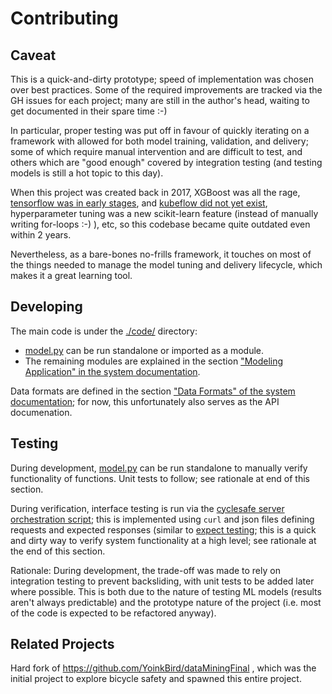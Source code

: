# Contributing

## Caveat

This is a quick-and-dirty prototype; speed of implementation was chosen over best practices. Some of the required improvements are tracked via the GH issues for each project; many are still in the author's head, waiting to get documented in their spare time :-)

In particular, proper testing was put off in favour of quickly iterating on a framework with allowed for both model training, validation, and delivery; some of which require manual intervention and are difficult to test, and others which are "good enough" covered by integration testing (and testing models is still a hot topic to this day).

When this project was created back in 2017, XGBoost was all the rage, [tensorflow was in early stages](https://en.wikipedia.org/wiki/TensorFlow), and [kubeflow did not yet exist](https://en.wikipedia.org/wiki/Kubeflow), hyperparameter tuning was a new scikit-learn feature (instead of manually writing for-loops :-) ), etc, so this codebase became quite outdated even within 2 years.

Nevertheless, as a bare-bones no-frills framework, it touches on most of the things needed to manage the model tuning and delivery lifecycle, which makes it a great learning tool.

## Developing

The main code is under the [./code/](./code) directory:

* [model.py](https://github.com/YoinkBird/cyclesafe/blob/3890efa32538505fcadbbba2c4ad238599944856/code/model.py#L1506) can be run standalone or imported as a module.
* The remaining modules are explained in the section ["Modeling Application" in the system documentation](https://github.com/YoinkBird/cyclesafe/blob/master/docs/report/report.md#modeling-application).

Data formats are defined in the section ["Data Formats" of the system documentation](https://github.com/YoinkBird/cyclesafe/blob/master/docs/report/report.md#data-formats); for now, this unfortunately also serves as the API documenation.

## Testing

During development, [model.py](https://github.com/YoinkBird/cyclesafe/blob/3890efa32538505fcadbbba2c4ad238599944856/code/model.py#L1506) can be run standalone to manually verify functionality of functions. Unit tests to follow; see rationale at end of this section.

During verification, interface testing is run via the 
[cyclesafe server orchestration script](https://github.com/YoinkBird/cyclesafe_server/blob/60c8ffaea646c9f680458f03c5ddef7f055a65df/setup.sh#L187); this is implemented using `curl` and json files defining requests and expected responses (similar to [expect testing](https://en.wikipedia.org/wiki/Expect); this is a quick and dirty way to verify system functionality at a high level; see rationale at the end of this section.

Rationale: During development, the trade-off was made to rely on integration testing to prevent backsliding, with unit tests to be added later where possible. This is both due to the nature of testing ML models (results aren't always predictable) and the prototype nature of the project (i.e. most of the code is expected to be refactored anyway).

## Related Projects

Hard fork of https://github.com/YoinkBird/dataMiningFinal , which was the initial project to explore bicycle safety and spawned this entire project.
